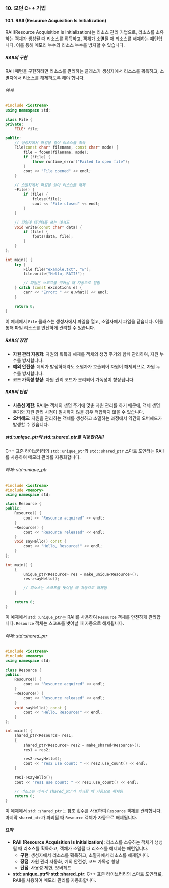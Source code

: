 ### 10. 모던 C++ 기법

#### 10.1. RAII (Resource Acquisition Is Initialization)

RAII(Resource Acquisition Is Initialization)는 리소스 관리 기법으로, 리소스를 소유하는 객체가 생성될 때 리소스를 획득하고, 객체가 소멸될 때 리소스를 해제하는 패턴입니다. 이를 통해 메모리 누수와 리소스 누수를 방지할 수 있습니다.

##### RAII의 구현

RAII 패턴을 구현하려면 리소스를 관리하는 클래스가 생성자에서 리소스를 획득하고, 소멸자에서 리소스를 해제하도록 해야 합니다.

###### 예제

```cpp
#include <iostream>
using namespace std;

class File {
private:
    FILE* file;

public:
    // 생성자에서 파일을 열어 리소스를 획득
    File(const char* filename, const char* mode) {
        file = fopen(filename, mode);
        if (!file) {
            throw runtime_error("Failed to open file");
        }
        cout << "File opened" << endl;
    }

    // 소멸자에서 파일을 닫아 리소스를 해제
    ~File() {
        if (file) {
            fclose(file);
            cout << "File closed" << endl;
        }
    }

    // 파일에 데이터를 쓰는 메서드
    void write(const char* data) {
        if (file) {
            fputs(data, file);
        }
    }
};

int main() {
    try {
        File file("example.txt", "w");
        file.write("Hello, RAII!");

        // 파일은 스코프를 벗어날 때 자동으로 닫힘
    } catch (const exception& e) {
        cerr << "Error: " << e.what() << endl;
    }

    return 0;
}
```

이 예제에서 `File` 클래스는 생성자에서 파일을 열고, 소멸자에서 파일을 닫습니다. 이를 통해 파일 리소스를 안전하게 관리할 수 있습니다.

##### RAII의 장점

- **자원 관리 자동화**: 자원의 획득과 해제를 객체의 생명 주기와 함께 관리하여, 자원 누수를 방지합니다.
- **예외 안전성**: 예외가 발생하더라도 소멸자가 호출되어 자원이 해제되므로, 자원 누수를 방지합니다.
- **코드 가독성 향상**: 자원 관리 코드가 분리되어 가독성이 향상됩니다.

##### RAII의 단점

- **사용성 제한**: RAII는 객체의 생명 주기에 맞춘 자원 관리를 하기 때문에, 객체 생명 주기와 자원 관리 시점이 일치하지 않을 경우 적합하지 않을 수 있습니다.
- **오버헤드**: 자원을 관리하는 객체를 생성하고 소멸하는 과정에서 약간의 오버헤드가 발생할 수 있습니다.

##### std::unique_ptr와 std::shared_ptr를 이용한 RAII

C++ 표준 라이브러리의 `std::unique_ptr`와 `std::shared_ptr` 스마트 포인터는 RAII를 사용하여 메모리 관리를 자동화합니다.

###### 예제: std::unique_ptr

```cpp
#include <iostream>
#include <memory>
using namespace std;

class Resource {
public:
    Resource() {
        cout << "Resource acquired" << endl;
    }
    ~Resource() {
        cout << "Resource released" << endl;
    }
    void sayHello() const {
        cout << "Hello, Resource!" << endl;
    }
};

int main() {
    {
        unique_ptr<Resource> res = make_unique<Resource>();
        res->sayHello();

        // 리소스는 스코프를 벗어날 때 자동으로 해제됨
    }

    return 0;
}
```

이 예제에서 `std::unique_ptr`는 RAII를 사용하여 `Resource` 객체를 안전하게 관리합니다. `Resource` 객체는 스코프를 벗어날 때 자동으로 해제됩니다.

###### 예제: std::shared_ptr

```cpp
#include <iostream>
#include <memory>
using namespace std;

class Resource {
public:
    Resource() {
        cout << "Resource acquired" << endl;
    }
    ~Resource() {
        cout << "Resource released" << endl;
    }
    void sayHello() const {
        cout << "Hello, Resource!" << endl;
    }
};

int main() {
    shared_ptr<Resource> res1;
    {
        shared_ptr<Resource> res2 = make_shared<Resource>();
        res1 = res2;

        res2->sayHello();
        cout << "res2 use count: " << res2.use_count() << endl;
    }

    res1->sayHello();
    cout << "res1 use count: " << res1.use_count() << endl;

    // 리소스는 마지막 shared_ptr가 파괴될 때 자동으로 해제됨
    return 0;
}
```

이 예제에서 `std::shared_ptr`는 참조 횟수를 사용하여 `Resource` 객체를 관리합니다. 마지막 `shared_ptr`가 파괴될 때 `Resource` 객체가 자동으로 해제됩니다.

#### 요약

- **RAII (Resource Acquisition Is Initialization)**: 리소스를 소유하는 객체가 생성될 때 리소스를 획득하고, 객체가 소멸될 때 리소스를 해제하는 패턴입니다.
  - **구현**: 생성자에서 리소스를 획득하고, 소멸자에서 리소스를 해제합니다.
  - **장점**: 자원 관리 자동화, 예외 안전성, 코드 가독성 향상
  - **단점**: 사용성 제한, 오버헤드
- **std::unique_ptr와 std::shared_ptr**: C++ 표준 라이브러리의 스마트 포인터로, RAII를 사용하여 메모리 관리를 자동화합니다.
